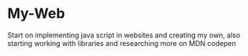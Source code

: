 # My-Web
Start on implementing java script in websites and creating my own, also starting working with libraries and researching more on MDN codepen
